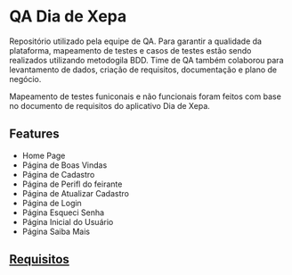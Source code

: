# QA Dia de Xepa
Repositório utilizado pela equipe de QA. 
Para garantir a qualidade da plataforma, mapeamento de testes e casos de testes estão sendo realizados utilizando metodogila BDD. Time de QA também colaborou para levantamento de dados, criação de requisitos, documentação e plano de negócio. 

Mapeamento de testes funiconais e não funcionais foram feitos com base no documento de requisitos do aplicativo Dia de Xepa. 

## Features
- Home Page
- Página de Boas Vindas
- Página de Cadastro
- Página de Perifl do feirante 
- Página de Atualizar Cadastro
- Página de Login
- Página Esqueci Senha
- Página Inicial do Usuário
- Página Saiba Mais

## [Requisitos](https://www.notion.so/Requisitos-a8f97b7c025446508fb7e99347131705) 


